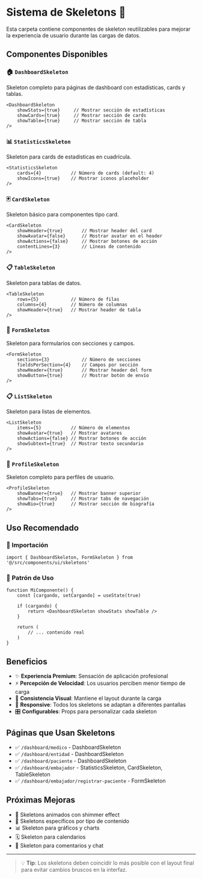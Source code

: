 # Sistema de Skeletons 🦴

Esta carpeta contiene componentes de skeleton reutilizables para mejorar la experiencia de usuario durante las cargas de datos.

## Componentes Disponibles

### 🏠 `DashboardSkeleton`
Skeleton completo para páginas de dashboard con estadísticas, cards y tablas.

```tsx
<DashboardSkeleton 
    showStats={true}     // Mostrar sección de estadísticas
    showCards={true}     // Mostrar sección de cards
    showTable={true}     // Mostrar sección de tabla
/>
```

### 📊 `StatisticsSkeleton`
Skeleton para cards de estadísticas en cuadrícula.

```tsx
<StatisticsSkeleton 
    cards={4}           // Número de cards (default: 4)
    showIcons={true}    // Mostrar iconos placeholder
/>
```

### 🃏 `CardSkeleton`
Skeleton básico para componentes tipo card.

```tsx
<CardSkeleton 
    showHeader={true}       // Mostrar header del card
    showAvatar={false}      // Mostrar avatar en el header
    showActions={false}     // Mostrar botones de acción
    contentLines={3}        // Líneas de contenido
/>
```

### 📋 `TableSkeleton`
Skeleton para tablas de datos.

```tsx
<TableSkeleton 
    rows={5}            // Número de filas
    columns={4}         // Número de columnas
    showHeader={true}   // Mostrar header de tabla
/>
```

### 📝 `FormSkeleton`
Skeleton para formularios con secciones y campos.

```tsx
<FormSkeleton 
    sections={3}            // Número de secciones
    fieldsPerSection={4}    // Campos por sección
    showHeader={true}       // Mostrar header del form
    showButton={true}       // Mostrar botón de envío
/>
```

### 📋 `ListSkeleton`
Skeleton para listas de elementos.

```tsx
<ListSkeleton 
    items={5}           // Número de elementos
    showAvatar={true}   // Mostrar avatares
    showActions={false} // Mostrar botones de acción
    showSubtext={true}  // Mostrar texto secundario
/>
```

### 👤 `ProfileSkeleton`
Skeleton completo para perfiles de usuario.

```tsx
<ProfileSkeleton 
    showBanner={true}   // Mostrar banner superior
    showTabs={true}     // Mostrar tabs de navegación
    showBio={true}      // Mostrar sección de biografía
/>
```

## Uso Recomendado

### 🎯 Importación
```tsx
import { DashboardSkeleton, FormSkeleton } from '@/src/components/ui/skeletons'
```

### 🔄 Patrón de Uso
```tsx
function MiComponente() {
    const [cargando, setCargando] = useState(true)
    
    if (cargando) {
        return <DashboardSkeleton showStats showTable />
    }
    
    return (
        // ... contenido real
    )
}
```

## Beneficios

- ✨ **Experiencia Premium**: Sensación de aplicación profesional
- ⚡ **Percepción de Velocidad**: Los usuarios perciben menor tiempo de carga
- 🎨 **Consistencia Visual**: Mantiene el layout durante la carga
- 📱 **Responsive**: Todos los skeletons se adaptan a diferentes pantallas
- 🎛️ **Configurables**: Props para personalizar cada skeleton

## Páginas que Usan Skeletons

- ✅ `/dashboard/medico` - DashboardSkeleton
- ✅ `/dashboard/entidad` - DashboardSkeleton  
- ✅ `/dashboard/paciente` - DashboardSkeleton
- ✅ `/dashboard/embajador` - StatisticsSkeleton, CardSkeleton, TableSkeleton
- ✅ `/dashboard/embajador/registrar-paciente` - FormSkeleton

## Próximas Mejoras

- 🔄 Skeletons animados con shimmer effect
- 🎨 Skeletons específicos por tipo de contenido
- 📊 Skeleton para gráficos y charts
- 🗓️ Skeleton para calendarios
- 💬 Skeleton para comentarios y chat

---

> 💡 **Tip**: Los skeletons deben coincidir lo más posible con el layout final para evitar cambios bruscos en la interfaz. 
